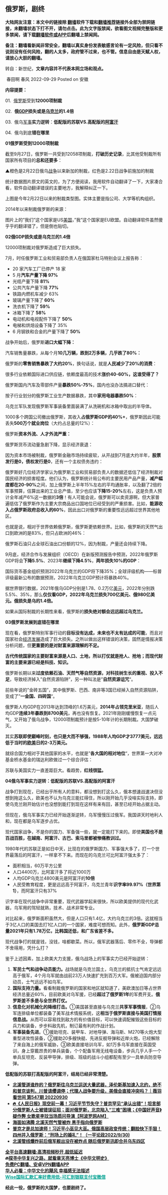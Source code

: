  <!-- 面包屑导航 --> <h2>俄罗斯，剧终</h2> <p class="notice"><b>大陆网友注意：本文中的链接除 <a href="https://github.com/bannedbook/fanqiang" >翻墙</a>软件下载和<a href="https://github.com/killgcd/justmysocks/blob/master/README.md">翻墙推荐</a>链接外全部为禁网链接，未翻墙状态下打不开，请勿点击。此为文字版禁闻，欲看图文视频完整版和更多禁闻，请下载<a href="https://github.com/bannedbook/fanqiang">翻墙软件或APP</a>后翻墙上禁闻网。</p><p>备注：翻墙看新闻非常安全，翻墙以真实身份发表敏感言论有一定风险，但只看不说则没有任何风险，翻的人太多，政府管不过来，也不管。信息自由是天赋人权，请放心大胆的翻墙。</b></p>  <div class="entry"> <p>转自：新世纪，<strong>文章内容并不代表本网立场和观点。</strong></p> <p>&nbsp;春田啊&nbsp;春风&nbsp;2022-09-29&nbsp;Posted on&nbsp;安徽</p> <p><strong>内容提要&#65306;</strong></p> <p>01.&nbsp; <a href="https://www.bannedbook.org/bnews/tag/%e4%bf%84%e7%bd%97%e6%96%af/" class="st_tag internal_tag" rel="tag" title="标签 俄罗斯 下的日志">俄罗斯</a>受到<strong>12000项制裁</strong></p> <p>02.&nbsp;&nbsp;<strong>俄<a href="https://www.bannedbook.org/bnews/tag/gdp/" class="st_tag internal_tag" rel="tag" title="标签 GDP 下的日志">GDP</a>损失或是<a href="https://www.bannedbook.org/bnews/tag/%e4%b9%8c%e5%85%8b%e5%85%b0/" class="st_tag internal_tag" rel="tag" title="标签 乌克兰 下的日志">乌克兰</a>的1.4倍</strong></p> <p>03.&nbsp;&nbsp;俄乌<a href="https://www.bannedbook.org/bnews/tag/%E5%86%9B%E4%BA%8B/" class="st_tag internal_tag" rel="tag" title="标签 军事 下的日志">军事</a><strong>实力逆转</strong>&#65306;<strong>低配版的苏联VS.高配版的<a href="https://www.bannedbook.org/bnews/tag/%e9%98%bf%e5%af%8c%e6%b1%97/" class="st_tag internal_tag" rel="tag" title="标签 阿富汗 下的日志">阿富汗</a></strong></p> <p><strong></strong>04.&nbsp;&nbsp;俄乌到底<strong>错在哪里</strong></p> <p><strong></p> <p></strong></p> <p><strong>01</strong><strong>俄罗斯受到12000项制裁</strong></p> <p>截至9月27日&#65292;俄罗斯一共受到12058项制裁&#65292;<strong>打破历史记录</strong>&#65292;比其他受制裁所有国家所有项目的<strong>总和还要多</strong>&#65306;</p> <p>&#9650;橙色是2月22日俄乌<a href="https://www.bannedbook.org/bnews/tag/%E6%88%98%E4%BA%89/" class="st_tag internal_tag" rel="tag" title="标签 战争 下的日志">战争</a>以来新加的制裁&#65292;红色是2.22日战争前施加的制裁</p> <p>统计数据图片原文的英文的&#65292;为了方便阅读&#65292;我用软件自动翻译了一下&#65292;大家凑合看&#65292;软件自动翻译错误的主要地方&#65292;我解释纠正一下&#12290;</p> <p>上图是今年2月22日以来的制裁类型图&#12290;实体主要是指公司&#12289;大学等机构组织&#12290;</p>  <p>2014年以来制裁俄罗斯的来源&#65306;</p> <p>图片上的&#8221;我们&#8221;这个国家是US<a href="https://www.bannedbook.org/bnews/tag/%e7%be%8e%e5%9b%bd/" class="st_tag internal_tag" rel="tag" title="标签 美国 下的日志">美国</a>&#65292;&#8221;我&#8221;这个国家是EU欧盟&#12290;自动翻译软件虽然傻乎乎的翻译错了&#65292;但是倒也贴切&#12290;</p> <p><strong>02</strong><strong>俄GDP损失或是乌克兰的1.4倍</strong></p> <p>12000项制裁对俄罗斯造成了巨大损失&#12290;</p> <p>7月&#65292;时任俄罗斯工业和贸易部负责人在俄国家杜马特别会议上报告称&#65306;</p> <ul> <li>20 家汽车工厂已停产&nbsp;18&nbsp;家</li> <li>5 月<strong>汽车产量下降 97%</strong></li> <li>光缆产量下降&nbsp;<strong>81%</strong></li> <li>公共汽车产量下降&nbsp;<strong>77%</strong></li> <li>铁路内燃机车减少 63%</li> <li>玻璃产量下降了<strong>&nbsp;60%</strong></li> <li>洗衣机下降了<strong>&nbsp;59%</strong></li> <li>冰箱下降了&nbsp;<strong>58%</strong></li> <li>电动机和电视配件下降了&nbsp;<strong>50%</strong></li> <li>电梯和烘焙设备下降了 35%</li> <li>6 月钢铁和合金的产量下降了<strong>&nbsp;50%</strong></li> </ul> <p>战争开始后&#65292;俄罗斯<strong>进口大幅下降&#65306;</strong></p> <p>汽车销售量暴跌&#65292;从每个月<strong>10几万辆&#65292;跌到2万多辆&#65292;几乎跌了80%&#65306;</strong></p> <p>俄罗斯的<strong>零售销售暴跌了大约20%</strong>&#65292;换句话说&#65292;就是<strong>人民减少了20%的消费</strong>&#65306;</p> <p>很多行业依赖国际进口供应链&#65292;依赖度最高的技术<strong>涨价40-60%</strong><strong>&#65292;这谁受得了&#65311;</strong></p> <p>俄罗斯国内汽车及零部件产量<strong>暴跌50%-75%</strong>&#65292;国内也没办法搞进口替代&#65306;</p> <p>按子行业划分的俄罗斯工业生产数据暴跌&#65292;其中<strong>家用电器暴跌50%</strong>&#65306;</p> <p>乌克兰军队发现俄罗斯军事装备里面装满了从洗碗机和冰箱中取出的半导体&#12290;</p> <p>1000多个跨国公司撤出俄罗斯&#65292;其收入<strong>占俄罗斯GDP的40%+</strong>&#65292;俄罗斯因此可能丢失<strong>500万个就业岗位</strong>&#65288;大约占总量的12%&#65289;&#65306;</p> <p>俄罗斯<strong>资本外流&#12289;人才外流严重&#65306;</strong></p>  <p>俄罗斯货币流动量急剧下降&#65292;显示经济衰退&#65306;</p> <p>因为资本市场被制裁&#65292;俄罗斯金融市场持续疲软&#65292;从开战到7月底大约半年&#65292;<strong>股票发行是0&#65292;债权发行是0</strong>&#65292;还有一个主权债务违约&#65306;</p> <p>俄罗斯好几位经济学家认为俄罗斯工业和贸易部负责人的数据还低估了经济制裁对国民经济的损害程度&#12290;他们认为&#65292;俄罗斯统计局公布的主要民用产品产量&#65292;<strong>减产幅度都在20-90%</strong>之间&#65292;加上俄罗斯上半年15%左右的平均通胀率&#65292;以及翻了2倍的军事预算&#65292;估算出来的工业总产值&#65292;至少也应该<strong>下降15-20%</strong>左右&#65292;这是负责人预计全年减产6%这一数据的<strong>3倍</strong>&#65281;有人可能会说&#65292;俄罗斯可以卖资源啊&#65292;但大家普遍低估了俄罗斯作为主要大宗商品出口国地位已经受到的严重损害&#12290;比如&#65292;<strong>能源收入占俄罗斯政府总收入的60%</strong>&#65292;因此出口对俄罗斯的重要性远远超过世界其他地区&#12290;</p> <p>也就是说&#65292;相对于世界依赖俄罗斯&#65292;俄罗斯更依赖世界&#12290;比如&#65292;俄罗斯的天然气出口到欧洲的是83%&#65292;但只占欧洲的46%&#65306;</p> <p>俄罗斯石油只占全球石油出口份额的12%&#65292;因为制裁&#65292;产量还会持续下降&#12290;</p> <p>9月底&#65292;经济合作与发展组织&#65288;OECD&#65289;在新版预测报告中预测&#65292;2022年俄罗斯GDP将会<strong>下降5.5%</strong>&#12289;2023年<strong>继续下降4.5%</strong>&#65292;<strong>两年损失10%的GDP</strong>&#65306;</p> <p>国际货币基金组织预测2022年乌克兰的GDP将下降35%&#65307;全球评级机构&#8212;&#8212;标普评级最新公布的数据预测&#65292;2022年乌克兰GDP预计将暴跌40%&#12290;</p> <p>据世界银行数据&#65292;2021年俄乌GDP分别是1.78&#12289;0.2万亿<a href="https://www.bannedbook.org/bnews/tag/%e7%be%8e%e5%85%83/" class="st_tag internal_tag" rel="tag" title="标签 美元 下的日志">美元</a>&#65292;2022年分别跌5.5%&#12289;35%&#65292;那么<strong>仅仅看GDP&#65292;2022年乌克兰损失700亿美元&#12289;俄980亿美元&#12290;俄损失是乌的1.4倍&#12290;</strong></p> <p>如果从国际制裁的长期性来看&#65292;俄罗斯的<strong>损失绝对额</strong><strong>会远远超过乌克兰&#12290;</strong></p> <p><strong>03</strong><strong>俄罗斯发展到底错在哪里</strong></p> <p>现在看&#65292;俄罗斯特别军事行动的<strong>目标没有达成</strong><strong>&#65292;未来也不太有达成的可能</strong>&#65292;而且对国家社会<span class='wp_keywordlink'><a href="https://www.bannedbook.org/forum2/topic869.html" title="宪政、法治和经济发展——走向市场经济的制度保障" target="_blank">经济发展</a></span>造成了巨大损失&#12290;之所以做出这样错误的决策&#65292;固然是情报决策分析问题&#65292;但<strong>更重要的是对财富来源理解的不足&#12290;</strong></p> <p><strong>古代传统国家的主要财富来源是人口&#12289;土地&#65292;所以打仗就是抢人&#12289;抢地&#65307;而</strong><strong>现代财富的主要来源已经是科技&#12289;知识&#12290;</strong></p> <p>俄罗斯长期以来<strong>过度依赖石油&#12289;天然气等自然资源&#65292;对科技树生长的重视&#12289;投入不足</strong>&#65292;导致经济掉入&#8221;自然资源陷阱&#8221;&#65292;另一种叫法是&#8221;<strong>自然资源诅咒</strong>&#8220;&#12290;</p> <p>前些年说的&#8221;金砖五国&#8221;&#65292;其中俄罗斯&#12289;巴西&#12289;南非等3国已经掉入自然资源陷阱&#65292;变成了&#8221;<strong>一金国&#12289;四砖国</strong>&#8220;&#12290;</p>  <p>俄罗斯人均GDP在2013年达到顶峰的1.6万美元&#65292;<strong>2014年占领克里米亚</strong>&#65292;随后人均GDP<strong>连续3年暴跌到8700美元</strong>&#65292;再也没有恢复&#12290;2021年刚刚缓慢恢复一点元气&#65292;又开始了俄乌战争&#65292;12000项制裁预计是按5-10年计的长期制裁&#12290;大国梦破灭&#12290;</p> <p>其实<strong>苏联即使巅峰时刻&#65292;也只是大而不够强&#65292;1988年人均GDP才3777美元&#65292;远远低于当时的<a href="https://www.bannedbook.org/bnews/tag/%e6%ac%a7%e7%be%8e/" class="st_tag internal_tag" rel="tag" title="标签 欧美 下的日志">欧美</a>日的2-3万美元&#12290;</strong></p> <p>就综合国力相对于其他国家的水平&#65292;也就是&#8221;<strong>各大国的相对地位</strong>&#8220;&#65292;世界第一大对冲基金桥水基金的瑞达利欧做过一个综合评估&#65306;</p> <p>苏联与美国实力一直差距巨大&#12290;看趋势&#65292;<strong>红线很猛&#12290;</strong></p> <p><strong>04</strong><strong>俄乌军事实力逆转&#65306;低配版的苏联VS.高配版的阿富汗</strong></p> <p>战争打到现在&#65292;已经出乎所有人的意料&#65292;都没想到打这么久&#65292;俄本想速战速决但没想到拖这么久&#65292;欧美也不认为乌克兰能扛得住&#65292;所以刚开始几乎没啥实际支持&#65292;即使乌克兰刚开始估计也没想到能打到现在这样有来有回&#65292;甚至已经开始占据主动&#12290;</p> <p>但现在&#65292;俄乌军事实力已经开始逐渐逆转&#65292;乌军慢慢压过俄军&#12290;我国讲天时地利人和&#65292;现在都是乌军逐步占优&#12290;</p> <p>现代国家战争&#65292;不是你的国力&#12289;军备强一些&#65292;就一定能打下来的&#12290;即使<strong>美国也不是百战百胜&#65292;在越南&#12289;阿富汗&#12289;古巴&#12289;索马里都被惨痛教训过&#12290;</strong></p> <p>1980年代的苏联正是如日中天&#65292;比现在的俄罗斯国力&#12289;军事强大多了&#65292;打一个世界最落后的阿富汗&#65292;一样拿不下来&#12290;而现在的乌克兰可比阿富汗强太多了&#65306;</p> <ul> <li>面积相当&#65292;60万平方公里</li> <li>人口4400万&#65292;比阿富汗多了将近1000万</li> <li>人均GDP乌克兰4800美元是阿富汗的<strong>10倍</strong></li> <li>人民受教育程度&#65292;更是远远高于阿富汗&#65292;乌克兰青年<strong>识字率99.97%&#65288;世界第1&#65289;</strong>&#65292;而阿富汗只有37%</li> </ul> <p>识字率在现代战争中非常重要&#65292;现代武器学起来很快&#65292;所以欧美提供的现代化武器&#65292;乌军用的驾轻就熟&#65292;技术&#12289;战术非常专业&#12290;</p> <p>对比起来&#65292;俄罗斯面积虽然大&#65292;但是人口只有1.4亿&#65292;大约乌克兰的3倍&#12290;这就相当于3亿人口的美国去打1亿人口的一个国家&#65292;难度可想而知&#12290;此外&#65292;<strong>俄罗斯GDP总量2021年只有1.78万亿&#65292;比韩国还低&#65292;和广东省差不多&#12290;</strong></p> <p>现代战争打的就是钱&#65292;没钱&#65292;啥都歇菜&#12290;所以&#65292;俄军武器落后&#12289;零件不全&#65292;导弹都不舍得用&#65292;凭什么打&#65311;</p> <p>鉴于上述因素&#65292;加上欧美大力支援&#65292;俄乌战场上的军事实力已经开始逆转&#65306;</p> <ol> <li><strong>军民士气和战争动员能力&#12290;</strong>战场就是乌克兰国土&#65292;乌克兰的抵抗士气肯定远远高于俄军&#65292;4个月乌军就由战前23万人快速扩充到百万大军&#12290;俄被迫国内部分动员&#65292;士气远远不如乌军&#12290;</li> <li><strong>国际支持力量&#12290;</strong>看看制裁俄罗斯的国家和地区就知道了&#65292;美欧澳加日等占世界经济总量近60%&#65292;目前欧美对乌军援&#65292;已经<strong>超过了俄罗斯1年</strong>的军费开支&#12290;<strong>俄罗斯差不多是与全世界打仗&#12290;</strong></li> <li><strong>信息化对机械化的降维打击&#12290;</strong>&#9312;美国甚至直接与乌克兰<strong>共享军事情报</strong>&#65292;&#9313;乌军连排级单位都装备了美军战术情报系统&#65292;这<strong>相当于俄罗斯直接与美国打情报信息战&#12290;</strong>从而可以容易找到敌方的有价值目标&#65292;可以快速调配摧毁这些目标的兵力和装备&#65292;步步料敌先机&#65292;制订最有利的作战计划&#12290;</li> <li><strong>军事装备先进</strong>&#12290;&#9312;援助坦克&#12289;装甲车&#12289;对地导弹&#12289;海马斯&#12289;M270等火炮大型重型进攻性装备&#65292;&#9313;援助20多艘快艇&#12289;先进反舰导弹和近岸火炮&#65292;已经解除了来自海上的俄军威胁&#65292;&#9314;欧美直接培训乌军&#65292;如1万多乌军直接在英国受训&#65292;身上穿戴昂贵的单兵装备&#65292;个个配备军用无线电设备&#65292;步兵几乎人手一个单兵反坦克&#12289;反装甲导弹&#65292;排级&#12289;班级的战斗小组都配有至少一具单兵防空导弹&#12290;</p>  </li> </ol> <p><strong>低配版的苏联打高配版的阿富汗&#65292;结局已经非常清楚&#12290;</strong><strong></p> <div id="taboola-mid-1"></div>  <ul class='op-related-articles' title='相关阅读'> <li><a href='https://www.bannedbook.org/bnews/bannedvideo/20221001/1791793.html' target='_blank'>北溪管道谁炸的？<b>俄罗斯</b>往乌克兰运送大量武器，泽伦斯基加速入北约，绝不和普京谈判，川普请缨调停；代理人战争要升级，美俄会直接冲突吗？｜薇羽看世间 第547期 20220930</a></li> <li><a href='https://www.bannedbook.org/bnews/bannedvideo/20221001/1791699.html' target='_blank'>🔥《人民日报》现空前一幕！习近平节节失守？普京罕见“承认出错”！坦言部分<b>俄罗斯</b>人士被错误征招；面对<b>俄罗斯</b>，北京陷入“三难”困境；《中国好声音》疑作弊 女歌星李玟当场质问导演【阿波罗网AM】</a></li> <li><a href='https://www.bannedbook.org/bnews/worldnews/20221001/1791688.html' target='_blank'>海面如沸腾 北溪天然气管被炸 黑手指向<b>俄罗斯</b></a></li> <li><a href='https://www.bannedbook.org/bnews/bannedvideo/20221001/1791636.html' target='_blank'>普京才是总加速师！习近平小巫见大巫。俄国高层政变传统：翻脸快下手狠！ 四州并入<b>俄罗斯</b>：“刑场上的婚礼”！（一平论政2022/9/30)</a></li> <li><a href='https://www.bannedbook.org/bnews/comments/20221001/1791620.html' target='_blank'>北溪管线爆炸前后俄军舰出没在被炸点 随后<b>俄罗斯</b>迅即合并乌东四区</a></li> </ul> <p class="texttj"> <a href="https://github.com/bannedbook/fanqiang/wiki/V2ray%E6%9C%BA%E5%9C%BA" target="_blank">全平台高速翻墙:高清视频秒开,超低延迟</a><br/> 🔥<a href="https://www.bannedbook.org/bnews/comments/20220808/1768773.html" target="_blank">探寻中华复兴之路，就看章天亮博士《中华文明史》</a><br/> <a href="https://github.com/bannedbook/fanqiang/wiki/%E7%A6%81%E9%97%BB%E7%BD%91%E5%AE%89%E5%8D%93%E7%BF%BB%E5%A2%99%E6%96%B0%E9%97%BBAPP" target="_blank">免费PC翻墙、安卓VPN翻墙APP</a><br/> <a href="https://www.bannedbook.org/bnews/comments/20220220/1694796.html" target="_blank">华人必看：中华文化的飓风 幸福感无法描述</a><br/> <b onclick="window.open('https://wise.prf.hn/click/camref:1011lqFCW/creativeref:1011l61212')" style="cursor:pointer;color:#00A191;text-decoration:underline;font-weight: bold;">Wise国际汇款汇率好费用低-可汇到银联支付宝微信</b> </p><p></strong><strong>经此一役&#65292;俄罗斯的大国梦&#65292;也要剧终了&#12290;</strong></p><a name='sharetosocial'></a>  <div style="margin-bottom:5px;padding-bottom:5px;clear:both"> <div id="archive-pix-1" class="banner-ads"> <!-- AuctionX Display platform tag START --> <div id="27602x728x90x621x_ADSLOT1" clicktrack="%%CLICK_URL_ESC%%"></div>  <!-- AuctionX Display platform tag END --> </div> <div id="archive-pix-2" class="banner-ads"> <!-- AuctionX Display platform tag START --> <div id="27556x300x250x621x_ADSLOT1" clicktrack="%%CLICK_URL_ESC%%" style="margin:0 auto;text-align:center"></div>  <!-- AuctionX Display platform tag END --> </div> </div>  <div id="archive-pix-1" class="banner-ads"> <!-- AuctionX Display platform tag START --> <div id="27603x728x90x621x_ADSLOT1" clicktrack="%%CLICK_URL_ESC%%"></div>  <!-- AuctionX Display platform tag END --> </div> </div><!--END ENTRY--> 